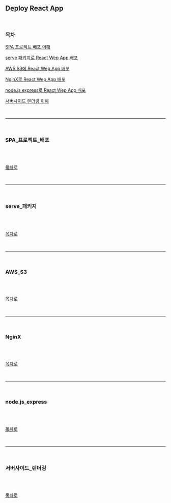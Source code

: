 ## Deploy React App

<br />

### 목차

[SPA 프로젝트 배포 이해](#SPA_프로젝트_배포)

[serve 패키지로 React Wep App 배포](#serve_패키지)

[AWS S3에 React Wep App 배포](#AWS_S3)

[NginX로 React Wep App 배포](#NginX)

[node.js express로 React Wep App 배포](#node.js_express)

[서버사이드 렌더링 이해](#서버사이드_렌더링)

<br />

---

<br />

### SPA_프로젝트_배포

<br />



<br />

[목차로](#목차)

<br />

---

<br />

### serve_패키지

<br />



<br />

[목차로](#목차)

<br />

---

<br />

### AWS_S3

<br />



<br />

[목차로](#목차)

<br />

---

<br />

### NginX

<br />



<br />

[목차로](#목차)

<br />

---

<br />

### node.js_express

<br />



<br />

[목차로](#목차)

<br />

---

<br />

### 서버사이드_렌더링

<br />



<br />

[목차로](#목차)

<br />

